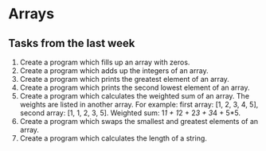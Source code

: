 # Arrays

## Tasks from the last week


1. Create a program which fills up an array with zeros.
2. Create a program which adds up the integers of an array.
3. Create a program which prints the greatest element of an array.
4. Create a program which prints the second lowest element of an array.
5. Create a program which calculates the weighted sum of an array. The weights
   are listed in another array. For example: first array: [1, 2, 3, 4, 5],
   second array: [1, 1, 2, 3, 5]. Weighted sum: 1*1 + 1*2 + 2*3 + 3*4 + 5*5.
6. Create a program which swaps the smallest and greatest elements of an array.
7. Create a program which calculates the length of a string.